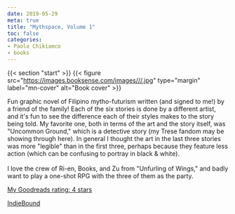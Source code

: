 ```yaml
---
date: 2019-05-29
meta: true
title: "Mythspace, Volume 1"
toc: false
categories:
- Paolo Chikiamco
- books
---
```


{{< section "start" >}}
{{< figure src="https://images.booksense.com/images///.jpg" type="margin" label="mn-cover" alt="Book cover" >}}

Fun graphic novel of Filipino mytho-futurism written (and signed to me!) by a friend of the family! Each of the six stories is done by a different artist, and it's fun to see the difference each of their styles makes to the story being told. My favorite one, both in terms of the art and the story itself, was "Uncommon Ground," which is a detective story (my Trese fandom may be showing through here). In general I thought the art in the last three stories was more "legible" than in the first three, perhaps because they feature less action (which can be confusing to portray in black &amp; white). <br /><br />I love the crew of Ri-en, Books, and Zu from "Unfurling of Wings," and badly want to play a one-shot RPG with the three of them as the party.

[My Goodreads rating: 4 stars](https://www.goodreads.com/review/show/2824875808)  

[IndieBound](https://www.indiebound.org/book/)
